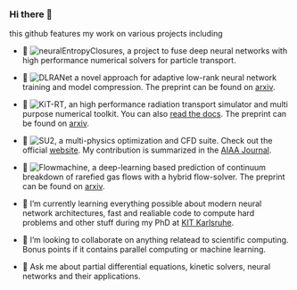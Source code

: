 ### Hi there 👋

this github features my work on various projects including

- 🔭 ![neuralEntropyClosures](https://github.com/ScSteffen/neuralEntropyClosures), a project to fuse deep neural networks with high performance numerical solvers for particle transport. 

- 🔭 ![DLRANet](https://github.com/CSMMLab/DLRANet) a novel approach for adaptive low-rank neural network training and model compression. The preprint can be found on [arxiv](https://arxiv.org/abs/2205.13571).

- 🔭 ![KiT-RT](https://github.com/CSMMLab/KiT-RT), an high performance radiation transport simulator and multi purpose numerical toolkit. You can also [read the docs]( https://kit-rt.readthedocs.io/en/develop/index.html). The preprint can be found on [arxiv](https://arxiv.org/abs/2205.08417).

- 🔭 ![SU2](https://github.com/su2code/SU2), a multi-physics optimization and CFD suite. Check out the official [website](https://su2code.github.io/). My contribution is summarized in the [AIAA Journal](https://arc.aiaa.org/doi/abs/10.2514/1.J059983?af=R&utm_source=researcher_app&utm_medium=referral&utm_campaign=RESR_MRKT_Researcher_inbound).

- 🔭 ![Flowmachine](https://github.com/CSMMLab/Flowmachine), a deep-learning based prediction of continuum breakdown of rarefied gas flows with a hybrid flow-solver. The preprint can be found on [arxiv](https://arxiv.org/abs/2203.02933).


- 🌱 I’m currently learning everything possible about modern neural network architectures, fast and realiable code to compute hard problems and other stuff during my PhD at [KIT Karlsruhe](https://www.scc.kit.edu/en/aboutus/rg-csmm.php).
- 👯 I’m looking to collaborate on anything relatead to scientific computing. Bonus points if it contains parallel computing or machine learning.
- 💬 Ask me about partial differential equations, kinetic solvers, neural networks and their applications. 



